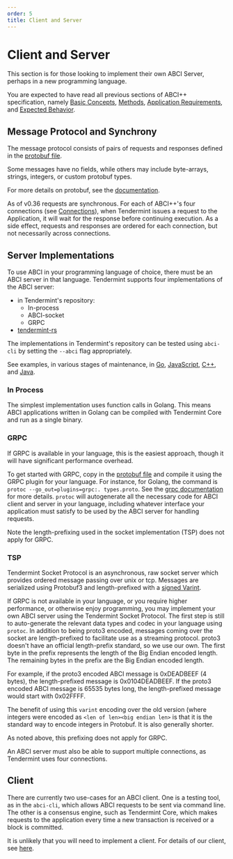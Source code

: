 ```yaml
---
order: 5
title: Client and Server
---
```


# Client and Server

This section is for those looking to implement their own ABCI Server, perhaps in
a new programming language.

You are expected to have read all previous sections of ABCI++ specification, namely
[Basic Concepts](./abci%2B%2B_basic_concepts_002_draft.md),
[Methods](./abci%2B%2B_methods_002_draft.md),
[Application Requirements](./abci%2B%2B_app_requirements_002_draft.md), and
[Expected Behavior](./abci%2B%2B_tmint_expected_behavior_002_draft.md).

## Message Protocol and Synchrony

The message protocol consists of pairs of requests and responses defined in the
[protobuf file](../../proto/tendermint/abci/types.proto).

Some messages have no fields, while others may include byte-arrays, strings, integers,
or custom protobuf types.

For more details on protobuf, see the [documentation](https://developers.google.com/protocol-buffers/docs/overview).

As of v0.36 requests are synchronous. For each of ABCI++'s four connections (see
[Connections](./abci%2B%2B_app_requirements_002_draft.md)), when Tendermint issues a request to the
Application, it will wait for the response before continuing execution. As a side effect,
requests and responses are ordered for each connection, but not necessarily across connections.

## Server Implementations

To use ABCI in your programming language of choice, there must be an ABCI
server in that language. Tendermint supports four implementations of the ABCI server:

- in Tendermint's repository:
    - In-process
    - ABCI-socket
    - GRPC
- [tendermint-rs](https://github.com/informalsystems/tendermint-rs)

The implementations in Tendermint's repository can be tested using `abci-cli` by setting
the `--abci` flag appropriately.

See examples, in various stages of maintenance, in
[Go](https://github.com/tendermint/tendermint/tree/master/abci/server),
[JavaScript](https://github.com/tendermint/js-abci),
[C++](https://github.com/mdyring/cpp-tmsp), and
[Java](https://github.com/jTendermint/jabci).

### In Process

The simplest implementation uses function calls in Golang.
This means ABCI applications written in Golang can be compiled with Tendermint Core and run as a single binary.

### GRPC

If GRPC is available in your language, this is the easiest approach,
though it will have significant performance overhead.

To get started with GRPC, copy in the [protobuf
file](../../proto/tendermint/abci/types.proto) and compile it using the GRPC
plugin for your language. For instance, for Golang, the command is `protoc
--go_out=plugins=grpc:. types.proto`.  See the [grpc documentation](http://www.grpc.io/docs/)
for more details.  `protoc` will autogenerate all the
necessary code for ABCI client and server in your language, including whatever
interface your application must satisfy to be used by the ABCI server for
handling requests.

Note the length-prefixing used in the socket implementation (TSP) does not apply for GRPC.

### TSP

Tendermint Socket Protocol is an asynchronous, raw socket server which provides ordered message passing over unix or tcp.
Messages are serialized using Protobuf3 and length-prefixed with a [signed Varint](https://developers.google.com/protocol-buffers/docs/encoding?csw=1#signed-integers).

If GRPC is not available in your language, or you require higher
performance, or otherwise enjoy programming, you may implement your own
ABCI server using the Tendermint Socket Protocol. The first step is still to auto-generate the relevant data
types and codec in your language using `protoc`. In addition to being proto3 encoded, messages coming over
the socket are length-prefixed to facilitate use as a streaming protocol. proto3 doesn't have an
official length-prefix standard, so we use our own. The first byte in
the prefix represents the length of the Big Endian encoded length. The
remaining bytes in the prefix are the Big Endian encoded length.

For example, if the proto3 encoded ABCI message is 0xDEADBEEF (4
bytes), the length-prefixed message is 0x0104DEADBEEF. If the proto3
encoded ABCI message is 65535 bytes long, the length-prefixed message
would start with 0x02FFFF.

The benefit of using this `varint` encoding over the old version (where integers were encoded as `<len of len><big endian len>` is that
it is the standard way to encode integers in Protobuf. It is also generally shorter.

As noted above, this prefixing does not apply for GRPC.

An ABCI server must also be able to support multiple connections, as
Tendermint uses four connections.

## Client

There are currently two use-cases for an ABCI client. One is a testing
tool, as in the `abci-cli`, which allows ABCI requests to be sent via
command line. The other is a consensus engine, such as Tendermint Core,
which makes requests to the application every time a new transaction is
received or a block is committed.

It is unlikely that you will need to implement a client. For details of
our client, see
[here](https://github.com/tendermint/tendermint/tree/master/abci/client).
